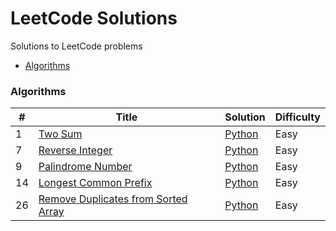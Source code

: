 # LeetCode Solutions
Solutions to LeetCode problems

* [Algorithms](#algorithms)

### Algorithms

| # | Title | Solution | Difficulty |
|---|-------|----------|------------|
|1|[Two Sum](https://leetcode.com/problems/two-sum)|[Python](algorithms/python/two_sum.py)|Easy|
|7|[Reverse Integer](https://leetcode.com/problems/reverse-integer)|[Python](algorithms/python/reverse_integer.py)|Easy|
|9|[Palindrome Number](https://leetcode.com/problems/palindrome-number)|[Python](algorithms/python/palindrome_number.py)|Easy|
|14|[Longest Common Prefix](https://leetcode.com/problems/longest-common-prefix)|[Python](algorithms/python/longest_common_prefix.py)|Easy|
|26|[Remove Duplicates from Sorted Array](https://leetcode.com/problems/remove-duplicates-from-sorted-array/)|[Python](algorithms/python/remove_duplicates_from_sorted_array.py)|Easy|
